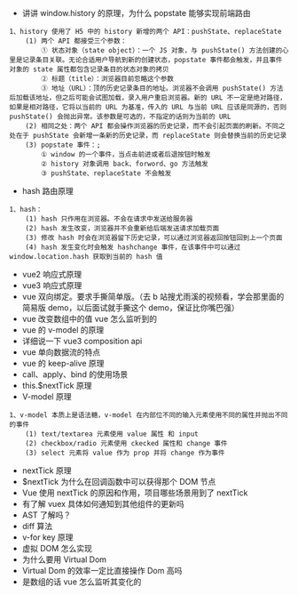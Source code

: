 - 讲讲 window.history 的原理，为什么 popstate 能够实现前端路由
```text
1、history 使用了 H5 中的 history 新增的两个 API：pushState、replaceState
	(1) 两个 API 都接受三个参数：
		① 状态对象（state object）：一个 JS 对象，与 pushState() 方法创建的心里是记录条目关联。无论合适用户导航到新的创建状态，popstate 事件都会触发，并且事件对象的 state 属性都包含记录条目的状态对象的拷贝
		② 标题（title）：浏览器目前忽略这个参数
		③ 地址（URL）：顶的历史记录条目的地址。浏览器不会调用 pushState() 方法后加载该地址，但之后可能会试图加载，录入用户重启浏览器。新的 URL 不一定是绝对路径，如果是相对路径，它将以当前的 URL 为基准，传入的 URL 与当前 URL 应该是同源的，否则 pushState() 会抛出异常。该参数是可选的，不指定的话则为当前的 URL
	(2) 相同之处：两个 API 都会操作浏览器的历史记录，而不会引起页面的刷新。不同之处在于 pushState 会新增一条新的历史记录，而 replaceState 则会替换当前的历史记录
	(3) popstate 事件：;
		① window 的一个事件，当点击前进或者后退按钮时触发
		② history 对象调用 back、forword、go 方法触发
		③ pushState、replaceState 不会触发
```
- hash 路由原理
```text
1、hash：
	(1) hash 只作用在浏览器。不会在请求中发送给服务器
	(2) hash 发生改变，浏览器并不会重新给后端发送请求加载页面
	(3) 修改 hash 时会在浏览器留下历史记录，可以通过浏览器返回按钮回到上一个页面
	(4) hash 发生变化时会触发 hashchange 事件，在该事件中可以通过 window.location.hash 获取到当前的 hash 值
```
- vue2 响应式原理
- vue3 响应式原理
- vue 双向绑定。要求手撕简单版。（去 b 站搜尤雨溪的视频看，学会那里面的简易版 demo，以后面试就手撕这个 demo，保证比你嘴巴强）
- vue 改变数组中的值 vue 怎么监听到的
- vue 的 v-model 的原理
- 详细说一下 vue3 composition api
- vue 单向数据流的特点
- vue 的 keep-alive 原理
- call、apply、bind 的使用场景
- this.$nextTick 原理
- V-model 原理
```text
1、v-model 本质上是语法糖，v-model 在内部位不同的输入元素使用不同的属性并抛出不同的事件
	(1) text/textarea 元素使用 value 属性 和 input
	(2) checkbox/radio 元素使用 ckecked 属性和 change 事件
	(3) select 元素将 value 作为 prop 并将 change 作为事件
```
- nextTick 原理
- $nextTick 为什么在回调函数中可以获得那个 DOM 节点
- Vue 使用 nextTick 的原因和作用，项目哪些场景用到了 nextTick
- 有了解 vuex 具体如何通知到其他组件的更新吗
- AST 了解吗？
- diff 算法
- v-for key 原理
- 虚拟 DOM 怎么实现
- 为什么要用 Virtual Dom
- Virtual Dom 的效率一定比直接操作 Dom 高吗
- 是数组的话 vue 怎么监听其变化的
